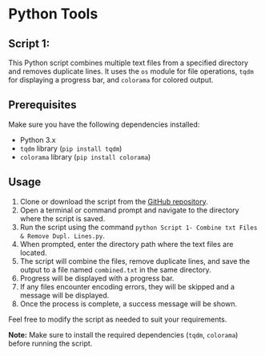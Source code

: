 # Python Tools

## Script 1:

This Python script combines multiple text files from a specified directory and removes duplicate lines. It uses the `os` module for file operations, `tqdm` for displaying a progress bar, and `colorama` for colored output.

## Prerequisites

Make sure you have the following dependencies installed:

- Python 3.x
- `tqdm` library (`pip install tqdm`)
- `colorama` library (`pip install colorama`)

## Usage

1. Clone or download the script from the [GitHub repository](https://github.com/makerofdreams/life_easy_with_python/blob/main/Script%201-%20Combine%20txt%20Files%20%26%20Remove%20Dupl.%20Lines.py).
2. Open a terminal or command prompt and navigate to the directory where the script is saved.
3. Run the script using the command `python Script 1- Combine txt Files & Remove Dupl. Lines.py`.
4. When prompted, enter the directory path where the text files are located.
5. The script will combine the files, remove duplicate lines, and save the output to a file named `combined.txt` in the same directory.
6. Progress will be displayed with a progress bar.
7. If any files encounter encoding errors, they will be skipped and a message will be displayed.
8. Once the process is complete, a success message will be shown.

Feel free to modify the script as needed to suit your requirements.

**Note:** Make sure to install the required dependencies (`tqdm`, `colorama`) before running the script.
